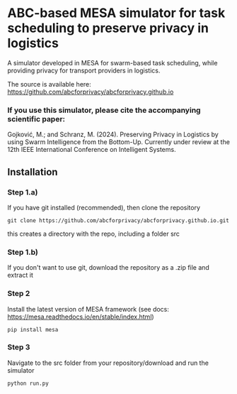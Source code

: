 # ABC-based MESA simulator for task scheduling to preserve privacy in logistics

A simulator developed in MESA for swarm-based task scheduling, while providing privacy for transport providers in logistics.

The source is available here: https://github.com/abcforprivacy/abcforprivacy.github.io

### If you use this simulator, please cite the accompanying scientific paper:

Gojković, M.; and Schranz, M. (2024). Preserving Privacy in Logistics by using Swarm Intelligence from the Bottom-Up. Currently under review at the 12th IEEE International Conference on Intelligent Systems.

## Installation
### Step 1.a)
If you have git installed (recommended), then clone the repository

    git clone https://github.com/abcforprivacy/abcforprivacy.github.io.git

this creates a directory with the repo, including a folder src

### Step 1.b)
If you don't want to use git, download the repository as a .zip file and extract it

### Step 2
Install the latest version of MESA framework (see docs: https://mesa.readthedocs.io/en/stable/index.html)

    pip install mesa

### Step 3
Navigate to the src folder from your repository/download and run the simulator

    python run.py
